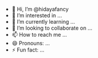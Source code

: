 - 👋 Hi, I’m @hidayafancy
- 👀 I’m interested in ...
- 🌱 I’m currently learning ...
- 💞️ I’m looking to collaborate on ...
- 📫 How to reach me ...
- 😄 Pronouns: ...
- ⚡ Fun fact: ...

<!---
hidayafancy/hidayafancy is a ✨ special ✨ repository because its `README.md` (this file) appears on your GitHub profile.
You can click the Preview link to take a look at your changes.
--->
